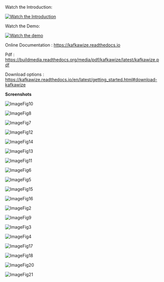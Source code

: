 Watch the Introduction:

[![Watch the Introduction](https://github.com/muralibasani/kafkawize/blob/master/screenshots/arch.png)](https://youtu.be/KOjdpRtRhEY)


Watch the Demo:

[![Watch the demo](https://github.com/kafkawize/kafkawize/blob/master/screenshots/BrowseTopics.JPG)](https://youtu.be/6i7CzBsLH14)


Online Documentation : https://kafkawize.readthedocs.io 

Pdf : https://buildmedia.readthedocs.org/media/pdf/kafkawize/latest/kafkawize.pdf

Download options : https://kafkawize.readthedocs.io/en/latest/getting_started.html#download-kafkawize


<b>Screenshots</b>

![ImageFig10](https://github.com/kafkawize/kafkawize/blob/master/screenshots/login.JPG)

![ImageFig8](https://github.com/kafkawize/kafkawize/blob/master/screenshots/BrowseTopics.JPG)

![ImageFig7](https://github.com/kafkawize/kafkawize/blob/master/screenshots/ViewAcls.JPG)

![ImageFig12](https://github.com/kafkawize/kafkawize/blob/master/screenshots/ProducersConsumers.JPG)

![ImageFig14](https://github.com/kafkawize/kafkawize/blob/master/screenshots/RequestTopic.JPG)

![ImageFig13](https://github.com/kafkawize/kafkawize/blob/master/screenshots/RequestACL.JPG)

![ImageFig11](https://github.com/kafkawize/kafkawize/blob/master/screenshots/MyRequests.JPG)

![ImageFig6](https://github.com/kafkawize/kafkawize/blob/master/screenshots/ApproveTopics.JPG)

![ImageFig5](https://github.com/kafkawize/kafkawize/blob/master/screenshots/ApproveACL.JPG)

![ImageFig15](https://github.com/kafkawize/kafkawize/blob/master/screenshots/SynchronizeAcls.JPG)

![ImageFig16](https://github.com/kafkawize/kafkawize/blob/master/screenshots/SynchronizeTopics.JPG)

![ImageFig2](https://github.com/kafkawize/kafkawize/blob/master/screenshots/AddCluster.JPG)

![ImageFig9](https://github.com/kafkawize/kafkawize/blob/master/screenshots/Environments.JPG)

![ImageFig3](https://github.com/kafkawize/kafkawize/blob/master/screenshots/AddTeam.JPG)

![ImageFig4](https://github.com/kafkawize/kafkawize/blob/master/screenshots/AddUser.JPG)

![ImageFig17](https://github.com/kafkawize/kafkawize/blob/master/screenshots/ActivityLog.JPG)

![ImageFig18](https://github.com/kafkawize/kafkawize/blob/master/screenshots/ViewUsers.JPG)

![ImageFig20](https://github.com/kafkawize/kafkawize/blob/master/screenshots/ViewTeams.JPG)

![ImageFig21](https://github.com/kafkawize/kafkawize/blob/master/screenshots/ServerConfig.JPG)
